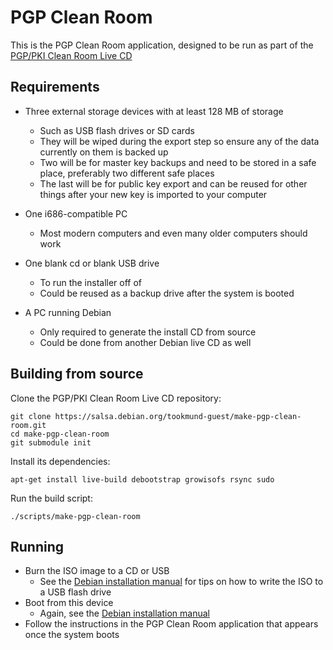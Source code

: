 PGP Clean Room
==============

This is the PGP Clean Room application, designed to be run as part of the
[PGP/PKI Clean Room Live CD](https://salsa.debian.org/tookmund-guest/make-pgp-clean-room)

Requirements
------------

 - Three external storage devices with at least 128 MB of storage
	- Such as USB flash drives or SD cards
	- They will be wiped during the export step so ensure any of the data currently on them is backed up
	- Two will be for master key backups and need to be stored in a safe place, preferably two different safe places
	- The last will be for public key export and can be reused for other things after your new key is imported to your computer
 - One i686-compatible PC
	- Most modern computers and even many older computers should work

 - One blank cd or blank USB drive
	- To run the installer off of
	- Could be reused as a backup drive after the system is booted

 - A PC running Debian
	- Only required to generate the install CD from source
	- Could be done from another Debian live CD as well

Building from source
-------------------

Clone the PGP/PKI Clean Room Live CD repository:

```
git clone https://salsa.debian.org/tookmund-guest/make-pgp-clean-room.git
cd make-pgp-clean-room
git submodule init
```

Install its dependencies:

```
apt-get install live-build debootstrap growisofs rsync sudo
```

Run the build script:
```
./scripts/make-pgp-clean-room

```

Running
-------
 - Burn the ISO image to a CD or USB
	- See the [Debian installation manual](https://www.debian.org/releases/stretch/i386/ch04s03.html.en) for tips on how to write the ISO to a USB flash drive
 - Boot from this device
	- Again, see the [Debian installation manual](https://www.debian.org/releases/stretch/i386/ch05s01.html.en)
 - Follow the instructions in the PGP Clean Room application that appears once the system boots
